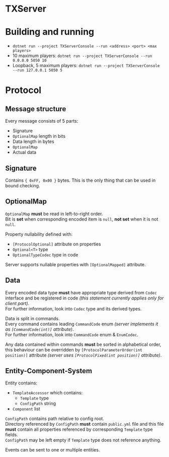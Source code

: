 # TXServer

# Building and running

- `dotnet run --project TXServerConsole --run <address> <port> <max players>`
- 10 maximum players: `dotnet run --project TXServerConsole --run 0.0.0.0 5050 10`
- Loopback, 5 maximum players: `dotnet run --project TXServerConsole --run 127.0.0.1 5050 5`

# Protocol

## Message structure

Every message consists of 5 parts:

- Signature
- `OptionalMap` length in bits
- Data length in bytes
- `OptionalMap`
- Actual data

## Signature

Contains `{ 0xFF, 0x00 }` bytes. This is the only thing that can be used in bound checking.

## OptionalMap

`OptionalMap` **must** be read in left-to-right order.  
Bit is **set** when corresponding encoded item is `null`, **not set** when it is not `null`.

Property nullability defined with:

- `[ProtocolOptional]` attribute on properties
- `Optional<T>` type
- `OptionalTypeCodec` type in code

Server supports nullable properties with `[OptionalMapped]` attribute.  

## Data

Every encoded data type **must** have appropriate type derived from `Codec` interface and be registered in code *(this statement currently applies only for client part)*.  
For further information, look into `Codec` type and its derived types.  

Data is split in commands.  
Every command contains leading `CommandCode` enum *(server implements it as `[CommandCode(int)]` attribute)*.  
For further information, look into `CommandCode` enum & `EnumCodec`.  

Any data contained within commands **must** be sorted in alphabetical order, this behaviour can be overridden by `[ProtocolParameterOrder(int position)]` attribute *(server uses `[ProtocolFixed(int position)]` attribute)*.

## Entity-Component-System

Entity contains:

- `TemplateAccessor` which contains:
  - `Template` type
  - `ConfigPath` string
- `Component` list

`ConfigPath` contains path relative to config root.  
Directory referenced by `ConfigPath` **must** contain `public.yml` file and this file **must** contain all properties referenced by corresponding `Template` type fields.  
`ConfigPath` may be left empty if `Template` type does not reference anything.  

Events can be sent to one or multiple entities.
